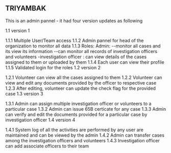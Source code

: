 ## TRIYAMBAK

This is an admin pannel - it had four version updates as following

1.1 version 1

1.1.1 Multiple User/Team access
1.1.2 Admin pannel for head of the organization to monitor all data
1.1.3 Roles:
Admin: --monitor all cases and its view its information --can monitor all records of investigation officers and volunteers -investigation officer : can view details of the cases assigned to them or uploaded by them
1.1.4 Each user can view their profile
1.1.5 Validated login for the roles
1.2 version 2

1.2.1 Volunteer can view all the cases assigned to them
1.2.2 Volunteer can view and edit any documents provided by the officer to respective case
1.2.3 After editing, volunteer can update the check flag for the provided case
1.3 version 3

1.3.1 Admin can assign multiple investigation officer or volunteers to a particular case
1.3.2 Admin can issue 65B certicate for any case
1.3.3 Admin can verify and edit the documents provided for a particular case by investigation officer
1.4 version 4

1.4.1 System log of all the activities are performed by any user are maintained and can be viewed by the admin
1.4.2 Admin can transfer cases among the investigation officers and volunteers
1.4.3 Investigation officer can add associate officers to their team
